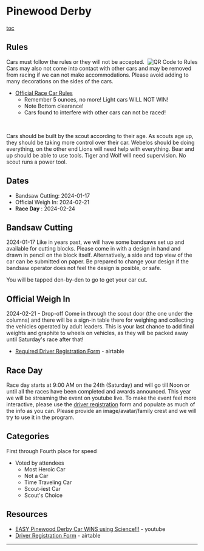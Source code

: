 <!-- Title: Pinewood Derby -->
# <i class="fas fa-car-side"></i> Pinewood Derby #

<style>
img[alt='QR Code to Rules']
{
float:right;
margin:0;
padding:0;
}
</style>
[toc](toc)

## <i class="fas fa-pencil-ruler"></i> Rules ##

![QR Code to Rules](/cgi-bin/qrc.cgi?size=128&path=events/2020-2021/pinewood-derby/rules.md)
Cars must follow the rules or they will not be accepted. Cars may also not come into contact with other cars and may be removed from racing if we can not make accommodations. Please avoid adding to many decorations on the sides of the cars.

* [Official Race Car Rules](rules.md)
    * Remember 5 ounces, no more! Light cars WILL NOT WIN!
    * Note Bottom clearance!
    * Cars found to interfere with other cars can not be raced!

<br style="clear:both">

Cars should be built by the scout according to their age. As scouts age up, they should be taking more control over their car. Webelos should be doing everything, on the other end Lions will need help with everything. Bear and up should be able to use tools. Tiger and Wolf will need supervision. No scout runs a power tool.

## <i class="far fa-calendar-alt"></i> Dates ##

* <i class="fas fa-cut"></i> Bandsaw Cutting: 2024-01-17
* <i class="fas fa-weight"></i> Official Weigh In: 2024-02-21
* <i class="fas fa-car"></i> **Race Day** : 2024-02-24

## <i class="fas fa-cut"></i>Bandsaw Cutting ##
2024-01-17
Like in years past, we will have some bandsaws set up and available for cutting blocks. Please come in with a design in hand and drawn in pencil on the block itself. Alternatively, a side and top view of the car can be submitted on paper. Be prepared to change your design if the bandsaw operator does not feel the design is posible, or safe.

You will be tapped den-by-den to go to get your car cut.

## <i class="fas fa-weight"></i> Official Weigh In ##
2024-02-21 - Drop-off
Come in through the scout door (the one under the columns) and there will be a sign-in table there for weighing and collecting the vehicles operated by adult leaders. This is your last chance to add final weights and graphite to wheels on vehicles, as they will be packed away until Saturday's race after that!

* [Required Driver Registration Form][registration] - airtable

## <i class="fas fa-car"></i> Race Day ##

Race day starts at 9:00 AM on the 24th (Saturday) and will go till Noon or until all the races have been completed and awards announced. This year we will be streaming the event on youtube live. To make the event feel more interactive, please use the [driver registration][registration] form and populate as much of the info as you can. Please provide an image/avatar/family crest and we will try to use it in the program.

## <i class="fas fa-trophy"></i> Categories ##
First through Fourth place for speed

* Voted by attendees
    * <i class="fas fa-mask"></i> Most Heroic Car
    * <i class="fas fa-horse"></i> Not a Car
    * <i class="fas fa-clock"></i> Time Traveling Car
    * <i class="fas fa-users"></i> Scout-iest Car
    * <i class="fas fa-users"></i> Scout's Choice

## Resources ##
* [EASY Pinewood Derby Car WINS using Science!!!][science] - youtube
* [Driver Registration Form][registration] - airtable

[science]: https://www.youtube.com/watch?v=-RjJtO51ykY "EASY Pinewood Derby Car WINS using Science!!!"
[signup]: https://docs.google.com/spreadsheets/d/125vg8uPbod_mQLMIsw96yBC53sB7thEWLfdhNpFNcGY/edit#gid=0 "Google Signup Sheet"
[registration]: https://airtable.com/appjByVlBt7bvO1gU/shr2lXigVOHJgktdv "Car Registration - 2023"

----

<i class="fas fa-tree"></i>
<i class="fas fa-arrow-right"></i>
<i class="fas fa-cube"></i>
<i class="fas fa-arrow-right"></i>
<i class="fas fa-car-side"></i>
<i class="fas fa-arrow-right"></i>
<i class="fas fa-stopwatch"></i>
<i class="fas fa-arrow-right"></i>
<i class="fas fa-trophy"></i>
